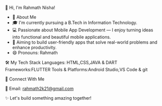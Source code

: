 👋 Hi, I'm Rahmath Nisha!
- 🚀 About Me
- 🎓 I'm currently pursuing a B.Tech in Information Technology.
- 💻 Passionate about Mobile App Development — I enjoy turning ideas into functional and beautiful mobile applications.
- 📱 Aiming to build user-friendly apps that solve real-world problems and enhance productivity.
- 😄 Pronouns: Rahmath
  
🛠️ My Tech Stack
Languages: HTML,CSS,JAVA & DART
Frameworks:FLUTTER
Tools & Platforms:Android Studio,VS Code & git

🔗 Connect With Me

📧 Email: rahmath2k21@gmail.com

✨ Let's build something amazing together!
